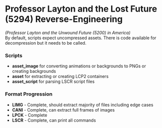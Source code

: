 # Professor Layton and the Lost Future (5294) Reverse-Engineering
<i>(Professor Layton and the Unwound Future (5200) in America)</i>
<br>By default, scripts expect uncompressed assets. There is code available for decompression but it needs to be called.

### Scripts
* <b>asset_image</b> for converting animations or backgrounds to PNGs or creating backgrounds
* <b>asset</b> for extracting or creating LCP2 containers
* <b>asset_script</b> for parsing LSCR script files

### Format Progression
* <b>LIMG</b> - Complete, should extract majority of files including edge cases
* <b>CANI</b> - Complete, can extract full frames of images
* <b>LPCK</b> - Complete
* <b>LSCR</b> - Complete, can print all commands
